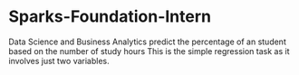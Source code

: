 # Sparks-Foundation-Intern
Data Science and Business Analytics
predict the percentage of an student based on the number of study hours
This is the simple regression task as it involves just two variables.
